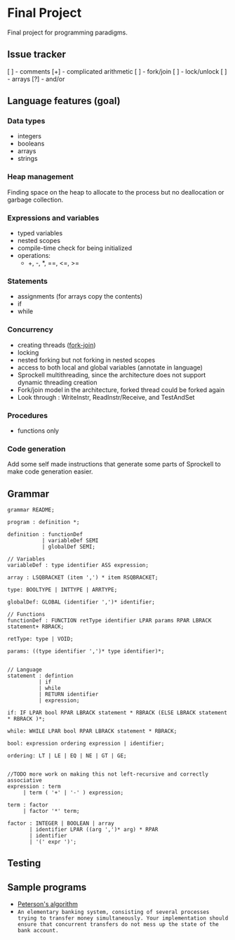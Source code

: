 # Final Project

Final project for programming paradigms.



## Issue tracker
[ ] - comments
[+] - complicated arithmetic
[ ] - fork/join
[ ] - lock/unlock
[ ] - arrays
[?] - and/or

## Language features (goal)
 
### Data types
 - integers
 - booleans
 - arrays
 - strings
 
### Heap management

Finding space on the heap to allocate to the process but no deallocation
or garbage collection. 

### Expressions and variables
 - typed variables
 - nested scopes
 - compile-time check for being initialized
 - operations:
    - +, -, *, ==, <=, >=

### Statements
 - assignments (for arrays copy the contents)
 - if
 - while
 
### Concurrency
 - creating threads ([fork-join](https://en.wikipedia.org/wiki/Fork%E2%80%93join_model))
 - locking
 - nested forking but not forking in nested scopes
 - access to both local and global variables (annotate in language)
 - Sprockell multithreading, since the architecture does not support dynamic threading creation
 - Fork/join model in the architecture, forked thread could be forked again
 - Look through : WriteInstr, ReadInstr/Receive, and TestAndSet

### Procedures
 - functions only
 
 
### Code generation
Add some self made instructions that generate some parts of Sprockell to
make code generation easier.

## Grammar

```antlrv4
grammar README;

program : definition *;

definition : functionDef
           | variableDef SEMI
           | globalDef SEMI;

// Variables
variableDef : type identifier ASS expression;

array : LSQBRACKET (item ',') * item RSQBRACKET;

type: BOOLTYPE | INTTYPE | ARRTYPE;

globalDef: GLOBAL (identifier ',')* identifier;  

// Functions
functionDef : FUNCTION retType identifier LPAR params RPAR LBRACK statement+ RBRACK;

retType: type | VOID;

params: ((type identifier ',')* type identifier)*;


// Language
statement : defintion
          | if
          | while
          | RETURN identifier
          | expression;

if: IF LPAR bool RPAR LBRACK statement * RBRACK (ELSE LBRACK statement * RBRACK )*;

while: WHILE LPAR bool RPAR LBRACK statement * RBRACK;

bool: expression ordering expression | identifier;

ordering: LT | LE | EQ | NE | GT | GE;


//TODO more work on making this not left-recursive and correctly associative
expression : term
     | term ( '+' | '-' ) expression;

term : factor
     | factor '*' term;

factor : INTEGER | BOOLEAN | array
       | identifier LPAR ((arg ',')* arg) * RPAR
       | identifier
       | '(' expr ')';

```


## Testing





## Sample programs
 - [Peterson's algorithm](https://en.wikipedia.org/wiki/Peterson%27s_algorithm)
 - ```An elementary banking system, consisting of several processes trying to transfer money simultaneously. Your implementation should ensure that concurrent transfers do not mess up the state of the bank account.```
 